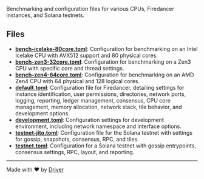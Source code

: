 <!--------------------------------------------------------------------------------->
<!-- IMPORTANT: This file is auto-generated by Driver (https://driver.ai). -------->
<!-- Manual edits may be overwritten on future commits. --------------------------->
<!--------------------------------------------------------------------------------->

Benchmarking and configuration files for various CPUs, Firedancer instances, and Solana testnets.


## Files
- **[bench-icelake-80core.toml](bench-icelake-80core.toml.md)**: Configuration for benchmarking on an Intel Icelake CPU with AVX512 support and 80 physical cores.
- **[bench-zen3-32core.toml](bench-zen3-32core.toml.md)**: Configuration for benchmarking on a Zen3 CPU with specific core and thread settings.
- **[bench-zen4-64core.toml](bench-zen4-64core.toml.md)**: Configuration for benchmarking on an AMD Zen4 CPU with 64 physical and 128 logical cores.
- **[default.toml](default.toml.md)**: Configuration file for Firedancer, detailing settings for instance identification, user permissions, directories, network ports, logging, reporting, ledger management, consensus, CPU core management, memory allocation, network stack, tile behavior, and development options.
- **[development.toml](development.toml.md)**: Configuration settings for development environment, including network namespace and interface options.
- **[testnet-jito.toml](testnet-jito.toml.md)**: Configuration file for the Solana testnet with settings for gossip, snapshots, consensus, RPC, and tiles.
- **[testnet.toml](testnet.toml.md)**: Configuration for a Solana testnet with gossip entrypoints, consensus settings, RPC, layout, and reporting.

---
Made with ❤️ by [Driver](https://www.driver.ai/)